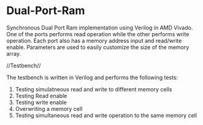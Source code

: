 # Dual-Port-Ram
Synchronous Dual Port Ram implementation using Verilog in AMD Vivado. 
One of the ports performs read operation while the other performs write operation. Each port also has a memory address input and read/write enable. Parameters are used to easily customize the size of the memory array.

//Testbench//

The testbench is written in Verilog and performs the following tests:
1. Testing simulatneous read and write to different memory cells
2. Testing Read enable
3. Testing write enable
4. Overwriting a memory cell
5. Testing simultaneous read and write operation to the same memory cell
